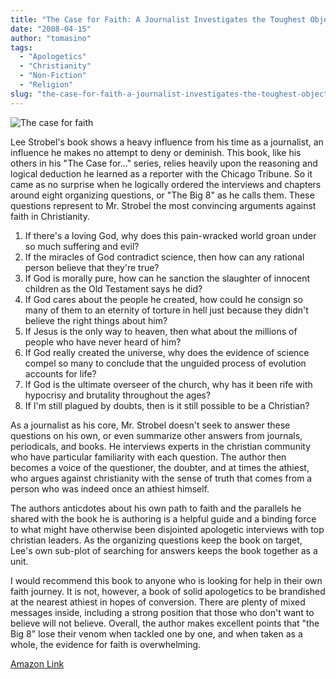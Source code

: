 ```yaml
---
title: "The Case for Faith: A Journalist Investigates the Toughest Objections to Christianity"
date: "2008-04-15"
author: "tomasino"
tags:
  - "Apologetics"
  - "Christianity"
  - "Non-Fiction"
  - "Religion"
slug: "the-case-for-faith-a-journalist-investigates-the-toughest-objections-to-christianity"
---
```


![The case for faith][]

Lee Strobel's book shows a heavy influence from his time as a
journalist, an influence he makes no attempt to deny or deminish. This
book, like his others in his "The Case for..." series, relies heavily
upon the reasoning and logical deduction he learned as a reporter with
the Chicago Tribune. So it came as no surprise when he logically ordered
the interviews and chapters around eight organizing questions, or "The
Big 8" as he calls them. These questions represent to Mr. Strobel the
most convincing arguments against faith in Christianity.

1.  If there's a loving God, why does this pain-wracked world groan
    under so much suffering and evil?
2.  If the miracles of God contradict science, then how can any rational
    person believe that they're true?
3.  If God is morally pure, how can he sanction the slaughter of
    innocent children as the Old Testament says he did?
4.  If God cares about the people he created, how could he consign so
    many of them to an eternity of torture in hell just because they
    didn't believe the right things about him?
5.  If Jesus is the only way to heaven, then what about the millions of
    people who have never heard of him?
6.  If God really created the universe, why does the evidence of science
    compel so many to conclude that the unguided process of evolution
    accounts for life?
7.  If God is the ultimate overseer of the church, why has it been rife
    with hypocrisy and brutality throughout the ages?
8.  If I'm still plagued by doubts, then is it still possible to be a
    Christian?

As a journalist as his core, Mr. Strobel doesn't seek to answer these
questions on his own, or even summarize other answers from journals,
periodicals, and books. He interviews experts in the christian community
who have particular familiarity with each question. The author then
becomes a voice of the questioner, the doubter, and at times the
athiest, who argues against christianity with the sense of truth that
comes from a person who was indeed once an athiest himself.

The authors anticdotes about his own path to faith and the parallels he
shared with the book he is authoring is a helpful guide and a binding
force to what might have otherwise been disjointed apologetic interviews
with top christian leaders. As the organizing questions keep the book on
target, Lee's own sub-plot of searching for answers keeps the book
together as a unit.

I would recommend this book to anyone who is looking for help in their
own faith journey. It is not, however, a book of solid apologetics to be
brandished at the nearest athiest in hopes of conversion. There are
plenty of mixed messages inside, including a strong position that those
who don't want to believe will not believe. Overall, the author makes
excellent points that "the Big 8" lose their venom when tackled one by
one, and when taken as a whole, the evidence for faith is overwhelming.

[Amazon Link][]

  [The case for faith]: //blog.tomasino.org/images/the_case_for_faith.jpg
  [Amazon Link]: //www.amazon.com/Case-Faith-Journalist-Investigates-Christianity/dp/0310234697/?tag=tomablog-20
